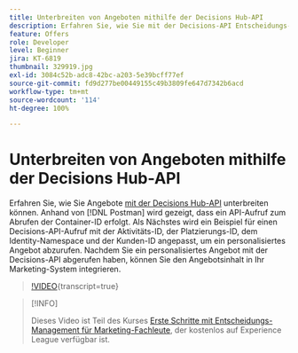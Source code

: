 ```yaml
---
title: Unterbreiten von Angeboten mithilfe der Decisions Hub-API
description: Erfahren Sie, wie Sie mit der Decisions-API Entscheidungs-Management-Angebote machen.
feature: Offers
role: Developer
level: Beginner
jira: KT-6819
thumbnail: 329919.jpg
exl-id: 3084c52b-adc8-42bc-a203-5e39bcff77ef
source-git-commit: fd9d277be00449155c49b3809fe647d7342b6acd
workflow-type: tm+mt
source-wordcount: '114'
ht-degree: 100%

---
```



# Unterbreiten von Angeboten mithilfe der Decisions Hub-API

Erfahren Sie, wie Sie Angebote [mit der Decisions Hub-API](https://experienceleague.adobe.com/docs/journey-optimizer/using/offer-decisioniong/api-reference/offer-delivery/deliver-offers.html?lang=de) unterbreiten können. Anhand von [!DNL Postman] wird gezeigt, dass ein API-Aufruf zum Abrufen der Container-ID erfolgt. Als Nächstes wird ein Beispiel für einen Decisions-API-Aufruf mit der Aktivitäts-ID, der Platzierungs-ID, dem Identity-Namespace und der Kunden-ID angepasst, um ein personalisiertes Angebot abzurufen. Nachdem Sie ein personalisiertes Angebot mit der Decisions-API abgerufen haben, können Sie den Angebotsinhalt in Ihr Marketing-System integrieren.

>[!VIDEO](https://video.tv.adobe.com/v/329919?quality=12&learn=on){transcript=true}

>[!INFO]
>
> Dieses Video ist Teil des Kurses [Erste Schritte mit Entscheidungs-Management für Marketing-Fachleute](https://experienceleague.adobe.com/?lang=de&recommended=ExperiencePlatform-U-1-2020.1.offerdecisioning), der kostenlos auf Experience League verfügbar ist.
